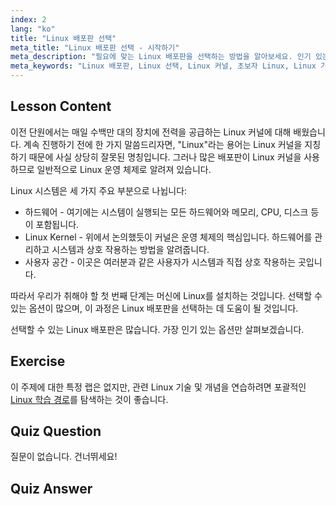 ```yaml
---
index: 2
lang: "ko"
title: "Linux 배포판 선택"
meta_title: "Linux 배포판 선택 - 시작하기"
meta_description: "필요에 맞는 Linux 배포판을 선택하는 방법을 알아보세요. 인기 있는 옵션을 탐색하고 커널, 하드웨어 및 사용자 공간을 이해하세요. Linux 여정을 시작하세요!"
meta_keywords: "Linux 배포판, Linux 선택, Linux 커널, 초보자 Linux, Linux 가이드, Linux 설치, Linux 튜토리얼"
---
```


## Lesson Content

이전 단원에서는 매일 수백만 대의 장치에 전력을 공급하는 Linux 커널에 대해 배웠습니다. 계속 진행하기 전에 한 가지 말씀드리자면, "Linux"라는 용어는 Linux 커널을 지칭하기 때문에 사실 상당히 잘못된 명칭입니다. 그러나 많은 배포판이 Linux 커널을 사용하므로 일반적으로 Linux 운영 체제로 알려져 있습니다.

Linux 시스템은 세 가지 주요 부분으로 나뉩니다:

- 하드웨어 - 여기에는 시스템이 실행되는 모든 하드웨어와 메모리, CPU, 디스크 등이 포함됩니다.
- Linux Kernel - 위에서 논의했듯이 커널은 운영 체제의 핵심입니다. 하드웨어를 관리하고 시스템과 상호 작용하는 방법을 알려줍니다.
- 사용자 공간 - 이곳은 여러분과 같은 사용자가 시스템과 직접 상호 작용하는 곳입니다.

따라서 우리가 취해야 할 첫 번째 단계는 머신에 Linux를 설치하는 것입니다. 선택할 수 있는 옵션이 많으며, 이 과정은 Linux 배포판을 선택하는 데 도움이 될 것입니다.

선택할 수 있는 Linux 배포판은 많습니다. 가장 인기 있는 옵션만 살펴보겠습니다.

## Exercise

이 주제에 대한 특정 랩은 없지만, 관련 Linux 기술 및 개념을 연습하려면 포괄적인 [Linux 학습 경로](https://labex.io/ko/learn/linux)를 탐색하는 것이 좋습니다.

## Quiz Question

질문이 없습니다. 건너뛰세요!

## Quiz Answer